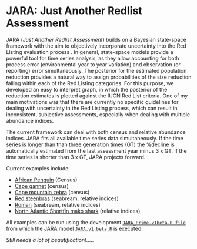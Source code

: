 # JARA: Just Another Redlist Assessment

JARA (*Just Another Redlist Assessment*) builds on a Bayesian state-space framework with the aim to objectively incorporate uncertainty into the Red Listing evaluation process . In general, state-space models provide a powerful tool for time series analysis, as they allow accounting for both process error (environmental year to year variation) and observation (or reporting) error simultaneously. The posterior for the estimated population reduction provides a natural way to assign probabilities of the size reduction falling within each of the Red Listing categories. For this purpose, we developed an easy to interpret graph, in which the posterior of the reduction estimates is plotted against the IUCN Red List criteria. One of my main motivations was that there are currently no specific guidelines for dealing with uncertainty in the Red Listing process, which can result in inconsistent, subjective assessments, especially when dealing with multiple abundance indices. 


The  current framework can deal with both census and relative abundance indices. JARA fits all available time series data simultaneously. If the time series is longer than than three generation times (GT) the %decline is automatically estimated from the last assessment year minus 3 x GT. If the time series is shorter than 3 x GT, JARA projects forward.

Current examples include:  
- [African Penguin](https://github.com/Henning-Winker/JARA/tree/master/Afr_penguin/output) (Census)  
- [Cape gannet](https://github.com/Henning-Winker/JARA/tree/master/Cape_gannet/output) (census)  
- [Cape mountain zebra](https://github.com/Henning-Winker/JARA/tree/master/Mountain_zebra/output) (census)  
- [Red steenbras](https://github.com/Henning-Winker/JARA/tree/master/Red_steenbras/output) (seabream, relative indices)  
- [Roman](https://github.com/Henning-Winker/JARA/tree/master/Roman/output) (seabream, relative indices)  
- [North Atlantic Shortfin mako shark](https://github.com/Henning-Winker/JARA/tree/master/SMA_NA/output) (relative indices)  

All examples can be run using the development [`JARA_Prime.v1beta.R file`](https://github.com/Henning-Winker/JARA/blob/master/JARA_Prime.v1beta.R) from which the JARA model [`JARA.v1.beta.R`](https://github.com/Henning-Winker/JARA/blob/master/JARA.v1beta.R) is executed.

*Still needs a lot of beautification!*..... 